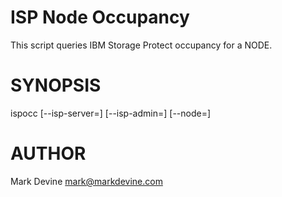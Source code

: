 ISP Node Occupancy
==================
This script queries IBM Storage Protect occupancy for a NODE.

SYNOPSIS
========
  ispocc [--isp-server=<Str>] [--isp-admin=<Str>] [--node=<Str>]

AUTHOR
======
Mark Devine <mark@markdevine.com>
